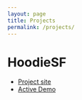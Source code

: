 ```yaml
---
layout: page
title: Projects
permalink: /projects/
---
```


# HoodieSF

* [Project site](https://www.github.com/crupley/hoodie)
* [Active Demo](https://crupley.github.io/hoodie)

